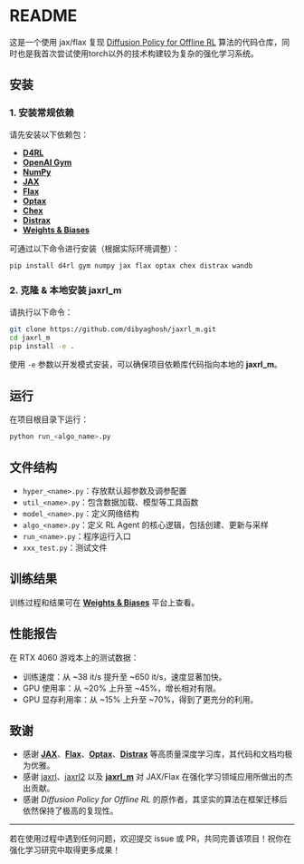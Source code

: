 # README

这是一个使用 jax/flax 复现 [Diffusion Policy for Offline RL](https://github.com/Zhendong-Wang/Diffusion-Policies-for-Offline-RL) 算法的代码仓库，同时也是我首次尝试使用torch以外的技术构建较为复杂的强化学习系统。

## 安装

### 1. 安装常规依赖

请先安装以下依赖包：

- **[D4RL](https://github.com/rail-berkeley/d4rl)**
- **[OpenAI Gym](https://github.com/openai/gym)**
- **[NumPy](https://numpy.org/)**
- **[JAX](https://github.com/google/jax)**
- **[Flax](https://github.com/google/flax)**
- **[Optax](https://github.com/deepmind/optax)**
- **[Chex](https://github.com/deepmind/chex)**
- **[Distrax](https://github.com/deepmind/distrax)**
- **[Weights & Biases](https://wandb.ai/)**

可通过以下命令进行安装（根据实际环境调整）：
```bash
pip install d4rl gym numpy jax flax optax chex distrax wandb
```

### 2. 克隆 & 本地安装 jaxrl_m

请执行以下命令：
```bash
git clone https://github.com/dibyaghosh/jaxrl_m.git
cd jaxrl_m
pip install -e .
```
使用 `-e` 参数以开发模式安装，可以确保项目依赖库代码指向本地的 **jaxrl_m**。

## 运行

在项目根目录下运行：
```bash
python run_<algo_name>.py
```

## 文件结构

- `hyper_<name>.py`：存放默认超参数及调参配置  
- `util_<name>.py`：包含数据加载、模型等工具函数  
- `model_<name>.py`：定义网络结构  
- `algo_<name>.py`：定义 RL Agent 的核心逻辑，包括创建、更新与采样  
- `run_<name>.py`：程序运行入口  
- `xxx_test.py`：测试文件

## 训练结果

训练过程和结果可在 **[Weights & Biases](https://wandb.ai/)** 平台上查看。

## 性能报告

在 RTX 4060 游戏本上的测试数据：
- 训练速度：从 ~38 it/s 提升至 ~650 it/s，速度显著加快。
- GPU 使用率：从 ~20% 上升至 ~45%，增长相对有限。
- GPU 显存利用率：从 ~15% 上升至 ~70%，得到了更充分的利用。

## 致谢

- 感谢 **[JAX](https://github.com/google/jax)**、**[Flax](https://github.com/google/flax)**、**[Optax](https://github.com/deepmind/optax)**、**[Distrax](https://github.com/deepmind/distrax)** 等高质量深度学习库，其代码和文档均极为优雅。  
- 感谢 [jaxrl](https://github.com/ikostrikov/jaxrl)、[jaxrl2](https://github.com/ikostrikov/jaxrl2) 以及 **[jaxrl_m](https://github.com/dibyaghosh/jaxrl_m/tree/main)** 对 JAX/Flax 在强化学习领域应用所做出的杰出贡献。  
- 感谢 *Diffusion Policy for Offline RL* 的原作者，其坚实的算法在框架迁移后依然保持了极高的复现性。

---

若在使用过程中遇到任何问题，欢迎提交 issue 或 PR，共同完善该项目！祝你在强化学习研究中取得更多成果！